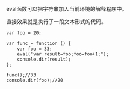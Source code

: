 eval函数可以把字符串加入当前环境的解释程序中。

直接效果就是执行了一段文本形式的代码。

~~~
var foo = 20;

var func = function () {
    var foo = 33;
    eval("var result=foo;foo=foo+1;");
    console.dir(result);
};

func();//33
console.dir(foo);//20
~~~

